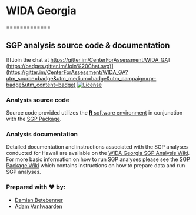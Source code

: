 # WIDA Georgia
=============

SGP analysis source code & documentation
-----------------------------------------

[![Join the chat at https://gitter.im/CenterForAssessment/WIDA_GA](https://badges.gitter.im/Join%20Chat.svg)](https://gitter.im/CenterForAssessment/WIDA_GA?utm_source=badge&utm_medium=badge&utm_campaign=pr-badge&utm_content=badge) [![License](http://img.shields.io/badge/license-GPL%203-brightgreen.svg?style=flat)](https://github.com/CenterForAssessment/WIDA_GA/blob/master/LICENSE.md)

### Analysis source code

Source code provided utilizes the [**R** software environment](http://cran.r-project.org/) in conjunction with the [SGP Package](https://github.com/CenterForAssessment/SGP).

### Analysis documentation

Detailed documentation and instructions associated with the SGP analyses conducted for Hawaii are available on the [WIDA Georgia SGP Analysis Wiki](https://github.com/CenterForAssessment/WIDA_GA/wiki). 
For more basic information on how to run SGP analyses please see the [SGP Package Wiki](https://github.com/CenterForAssessment/SGP/wiki/Home) which contains instructions on how to 
prepare data and run SGP analyses.

### Prepared with :heart: by:

* [Damian Betebenner](https://github.com/dbetebenner)
* [Adam VanIwaarden](https://github.com/adamvi)
